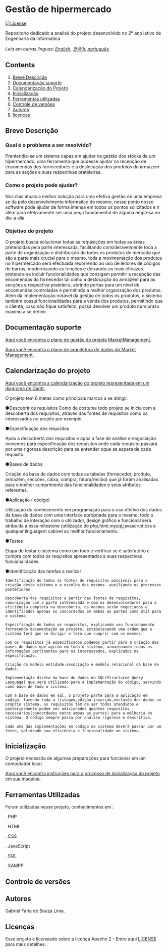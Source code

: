 # Gestão de hipermercado

[![License](https://img.shields.io/badge/License-Apache2-blue.svg)](https://www.apache.org/licenses/LICENSE-2.0)

Repositorio dedicado a analisé do projeto desenvolvido no 2º ano letivo de Engenharia da Informatica

*Leia em outras linguas: [English](README.md), [한국어](README.ko.md), [português](README.pt_br.md).*

## Contents

1. [Breve Descrição](#breve-descricao)
1. [Documentação suporte](#documentação-suporte)
1. [Calendarização do Projeto](#project-roadmap)
1. [Inicialização](#inicialização)
1. [Ferramentas utilizadas](#ferramentas-utilizadas)
1. [Controle de versões](#controle-de-versões)
1. [Autores](#autores)
1. [licenças](#licenças)

## Breve Descrição

### Qual é o problema a ser resolvido?

Prentendia-se um sistema capaz em ajudar na gestão dos stocks de um hipermercado, uma ferramenta que pudesse ajudar na recepção de encomendas dos fornecedores e a deslocação dos produtos do armazem para as seções e suas respectivas prateleiras.

### Como o projeto pode ajudar?

Nos dias atuais a melhor solução para uma efetiva gestão de uma empresa se da pelo desenvolvimento informatico do mesmo, nesse ponto nosso software pode ajudar de forma imensa em todos os pontos solicitados e ir além para efetivamente ser uma peça fundamental de alguma empresa no dia-a-dia.


### Objetivo do projeto

O projeto busca solucionar todas as requisições em todas as áreas pretendidas pela parte interessada,  facilitando consideravelmente toda a parte de organização e distribuição de todos os produtos do mercado que são a parte mais crucial para o mesmo. toda a movimentação dos produtos no hipermercado será efectuada recorrendo ao uso de leitores de códigos de barras, modernizando as funções e deixando-as mais eficazes. pretende-se incluir funcionalidades que consigam permitir a recepção das encomendas do fornecedor tal como a deslocação do armazém para as secções e respectiva prateleira, abrindo portas para um nível de encomendas controladas e permitindo a melhor organização dos produtos. Além da implementação notável da gestão de todos os produtos, o sistema também possui funcionalidades para a venda dos produtos, permitindo que o cliente, caso não fique satisfeito, possa devolver um produto num prazo máximo a se definir.

## Documentação suporte

[Aqui você encontra o plano de gestão do projeto MarketManagement.](Gestão%20hipermercado%20software%20management%20plan.pdf)

[Aqui você encontra o plano de arquitetura de dados do Market Management.](Estrutura%20de%20dados%20MarketManagement.pdf)

## Calendarização do projeto

[Aqui você encontra a calendarização do projeto representada em um diagrama de Gantt.](Diagrama%20de%20gantt.png)

O projeto tem 6 metas como principais marcos a se atingir.

  ●Descobrir os requisitos
    Como de costume todo projeto se inicia com a descoberta dos requisitos, através das fontes de requisitos como os  interessados no projeto por exemplo.
    
  ●Especificação dos requisitos
  
Após a descoberta dos requisitos e após a fase de análise e negociação movemos para especificação dos requisitos onde cada requisito passará por uma rigorosa descrição para se entender oque se espera de cada requisito.

  ●Bases de dados
  
Criação da base de dados com todas as tabelas (fornecedor, produto, armazém, secções, caixa, compra, fatura/recibo) que já foram analisadas para o melhor cumprimento das funcionalidades e seus atributos referentes.

  ●Aplicação ( código)
  
Utilização do conhecimento em programação para o uso efetivo dos dados da base de dados com uma interface apropriada para o mesmo, todo o trabalho de interação com o utilizador, design gráfico e funcional será atribuída a essa milestone (utilização de php,html,mysql,javascript,css e qualquer linguagem cabível ao melhor funcionamento.

  ●Testes
  
Etapa de testar o sistema como um todo e verificar se é satisfatório e cumpre com todos os requisitos apresentados e suas respectivas funcionalidades.

  ●Identificação das tarefas a realizar
  
    Identificação de todas as fontes de requisitos possíveis para a criação deste sistema e a escolha dos mesmos. auxiliando os processos posteriores
    
    Descoberta dos requisitos a partir das fontes de requisitos, comunicação com a parte interessada e com os desenvolvedores para a eficiência completa na descoberta, os mesmos serão negociados e identificados apenas os concordados em ambas as partes como útil para o sistema
    
    Especificação de todos os requisitos, explicando seu funcionamento fornecendo documentação ao projeto, estabelecendo uma ordem que o sistema terá que se dirigir e terá que cumprir com os mesmos.
    
    Com os requisitos já especificados podemos partir para a criação das bases de dados que agirão em todo o sistema, armazenando todas as informações pertinentes para os interessados, explicados na especificação. 
    
    Criação do modelo entidade-associação e modelo relacional da base de dados.
    
    Implementação direta da base de dados no SQL(Structured Query Language) que será utilizado para a implementação do código, servindo como base de todo o sistema.
    
    Com a base de dados em sql, o projeto parte para a aplicação em código, fazendo toda a listagem,edição,inserção,exclusão dos dados no próprio sistema, os requisitos têm de ser todos atendidos e posteriormente podem ser adicionados quantos requisitos necessários(concordados entre ambas as partes) para a melhoria do sistema. O código sempre passa por análise rigorosa e descritiva.
    
    Cada uma das implementações em código no sistema deverá passar por um teste, validando sua eficiência e funcionalidade ao sistema.
    
## Inicialização

O projeto necessita de algumas preparações para funcionar em um computador local.

[Aqui você encontra instruções para o processo de inicialização do projeto em sua maquina.](Inicialização.pptx)

## Ferramentas Utilizadas
  Foram utilizadas nesse projeto, conhecimentos em :

  . PHP
  
  . HTML
  
  . CSS
  
  . JavaScript
  
  . SQL
  
  . XAMPP
  
## Controle de versões

## Autores

Gabriel Faria de Souza Lima.

## Licenças
Esse projeto é licensiado sobre a licença Apache 2 - Entre aqui [LICENSE](LICENSE) para mais detalhes.
  
  

 


